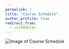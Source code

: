 ```yaml
---
permalink: /
title: "Course Schedule"
author_profile: true
redirect_from: 
  - /schedule/
---
```


![Image of Course Schedule](images/schedule.jpg "Course Schedule")
